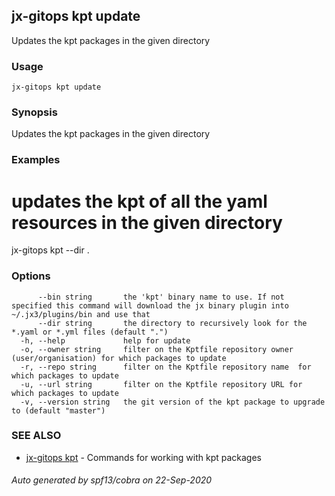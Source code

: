 ## jx-gitops kpt update

Updates the kpt packages in the given directory

### Usage

```
jx-gitops kpt update
```

### Synopsis

Updates the kpt packages in the given directory

### Examples

  # updates the kpt of all the yaml resources in the given directory
  jx-gitops kpt --dir .

### Options

```
      --bin string       the 'kpt' binary name to use. If not specified this command will download the jx binary plugin into ~/.jx3/plugins/bin and use that
      --dir string       the directory to recursively look for the *.yaml or *.yml files (default ".")
  -h, --help             help for update
  -o, --owner string     filter on the Kptfile repository owner (user/organisation) for which packages to update
  -r, --repo string      filter on the Kptfile repository name  for which packages to update
  -u, --url string       filter on the Kptfile repository URL for which packages to update
  -v, --version string   the git version of the kpt package to upgrade to (default "master")
```

### SEE ALSO

* [jx-gitops kpt](jx-gitops_kpt.md)	 - Commands for working with kpt packages

###### Auto generated by spf13/cobra on 22-Sep-2020
